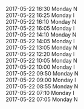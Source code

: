 2017-05-22 16:30 Monday  N  
2017-05-22 16:25 Monday  I  
2017-05-22 16:10 Monday  N  
2017-05-22 16:05 Monday  I  
2017-05-22 14:10 Monday  N  
2017-05-22 14:05 Monday  I  
2017-05-22 13:05 Monday  N  
2017-05-22 12:20 Monday  I  
2017-05-22 10:05 Monday  N  
2017-05-22 10:00 Monday  I  
2017-05-22 09:50 Monday  N  
2017-05-22 09:00 Monday  I  
2017-05-22 08:55 Monday  N  
2017-05-22 07:10 Monday  I  
2017-05-22 07:05 Monday  N  
